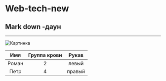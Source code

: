 # Web-tech-new
## Mark down -даун
*****
![Картинка](http://cs9.pikabu.ru/post_img/big/2017/02/07/7/1486461925128148034.jpg)

|Имя|Группа крови| Рукав|
|:---:|:---------:|:---:|
|Роман|2|левый|
|Петр|4|правый|
